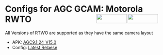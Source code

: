 <h1 align="left">Configs for AGC GCAM: Motorola RWTO
<img src="https://img.shields.io/github/watchers/d-solis/rtwo-agc-conf?color=%238AB4F8&labelColor=101012&label=watchers&style=for-the-badge" width=100 height=30 align="right" />
<img src="https://img.shields.io/github/stars/d-solis/rtwo-agc-conf?color=%238AB4F8&labelColor=101012&label=stars&style=for-the-badge" width=100 height=30 align="right" />
</h1> 

All Versions of RTWO are supported as they have the same camera layout

 - APK: [AGC9.1.24_V15.0](https://www.celsoazevedo.com/files/android/google-camera/dev-BigKaka/f/dl62/)
 - Config: [Latest Relaese](https://github.com/d-solis/rtwo-agc-conf/releases/latest/)
